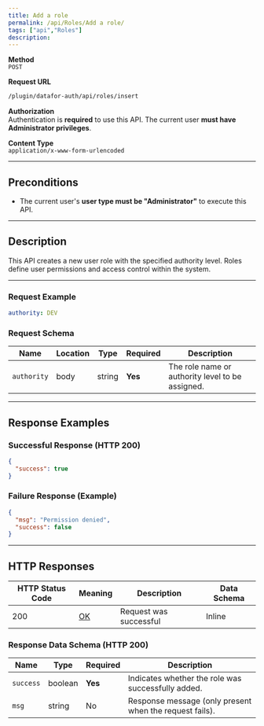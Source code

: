 ```yaml
---
title: Add a role
permalink: /api/Roles/Add a role/
tags: ["api","Roles"]
description: 
---
```


**Method**  
`POST`

**Request URL**
```html
/plugin/datafor-auth/api/roles/insert
```

**Authorization**  
Authentication is **required** to use this API. The current user **must have Administrator privileges**.

**Content Type**  
`application/x-www-form-urlencoded`

---

## **Preconditions**
- The current user's **user type must be "Administrator"** to execute this API.

---

## **Description**
This API creates a new user role with the specified authority level. Roles define user permissions and access control within the system.

---

### **Request Example**
```yaml
authority: DEV
```

### **Request Schema**

| Name        | Location | Type   | Required | Description |
|------------|----------|--------|----------|-------------|
| `authority` | body    | string | **Yes**  | The role name or authority level to be assigned. |

---

## **Response Examples**

### **Successful Response (HTTP 200)**
```json
{
  "success": true
}
```

### **Failure Response (Example)**
```json
{
  "msg": "Permission denied",
  "success": false
}
```

---

## **HTTP Responses**

| HTTP Status Code | Meaning                                                              | Description | Data Schema |
|------------------|----------------------------------------------------------------------|-------------|-------------|
| 200              | [OK](https://tools.ietf.org/html/rfc7231#section-6.3.1)              | Request was successful | Inline |

### **Response Data Schema (HTTP 200)**

| Name      | Type     | Required | Description |
|-----------|---------|----------|-------------|
| `success` | boolean | **Yes**  | Indicates whether the role was successfully added. |
| `msg`     | string  | No       | Response message (only present when the request fails). |
